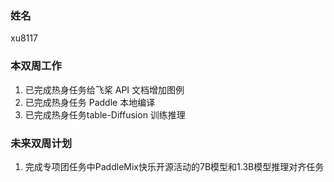 ### 姓名

xu8117

### 本双周工作

1. 已完成热身任务给飞桨 API 文档增加图例
2. 已完成热身任务 Paddle 本地编译
3. 已完成热身任务table-Diffusion 训练推理

### 未来双周计划

1. 完成专项团任务中PaddleMix快乐开源活动的7B模型和1.3B模型推理对齐任务
